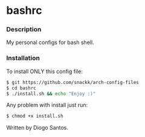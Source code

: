 # bashrc

### Description

My personal configs for bash shell.

### Installation

To install ONLY this config file:
```sh
$ git https://github.com/snackk/arch-config-files
$ cd bashrc
$ ./install.sh && echo "Enjoy :)"
```
Any problem with install just run:
```sh
$ chmod +x install.sh
```
  
  Written by Diogo Santos.
